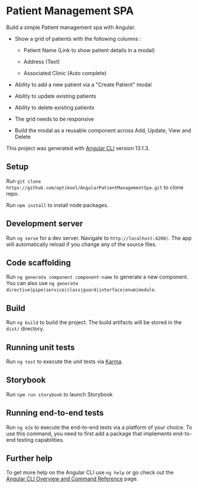 # Patient Management SPA

Build a simple Patient management spa with Angular.

- Show a grid of patients with the following columns :

  - Patient Name (Link to show patient details in a modal)

  - Address (Text)

  - Associated Clinic (Auto complete)

- Ability to add a new patient via a "Create Patient" modal

- Ability to update existing patients

- Ability to delete existing patients

- The grid needs to be responsive

- Build the modal as a reusable component across Add, Update, View and Delete

This project was generated with [Angular CLI](https://github.com/angular/angular-cli) version 13.1.3.

## Setup
Run `git clone https://github.com/optikool/AngularPatientManagementSpa.git` to clone repo.

Run `npm install` to install node packages.

## Development server

Run `ng serve` for a dev server. Navigate to `http://localhost:4200/`. The app will automatically reload if you change any of the source files.

## Code scaffolding

Run `ng generate component component-name` to generate a new component. You can also use `ng generate directive|pipe|service|class|guard|interface|enum|module`.

## Build

Run `ng build` to build the project. The build artifacts will be stored in the `dist/` directory.

## Running unit tests

Run `ng test` to execute the unit tests via [Karma](https://karma-runner.github.io).

## Storybook

Run `npm run storybook` to launch Storybook

## Running end-to-end tests

Run `ng e2e` to execute the end-to-end tests via a platform of your choice. To use this command, you need to first add a package that implements end-to-end testing capabilities.

## Further help

To get more help on the Angular CLI use `ng help` or go check out the [Angular CLI Overview and Command Reference](https://angular.io/cli) page.
